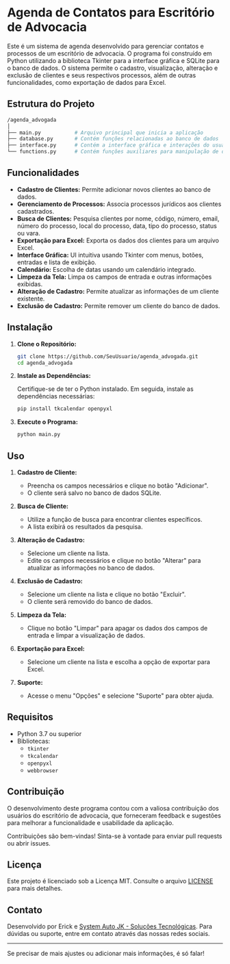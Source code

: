# Agenda de Contatos para Escritório de Advocacia

Este é um sistema de agenda desenvolvido para gerenciar contatos e processos de um escritório de advocacia. O programa foi construído em Python utilizando a biblioteca Tkinter para a interface gráfica e SQLite para o banco de dados. O sistema permite o cadastro, visualização, alteração e exclusão de clientes e seus respectivos processos, além de outras funcionalidades, como exportação de dados para Excel.

## Estrutura do Projeto

```bash
/agenda_advogada
│
├── main.py           # Arquivo principal que inicia a aplicação
├── database.py       # Contém funções relacionadas ao banco de dados
├── interface.py      # Contém a interface gráfica e interações do usuário
└── functions.py      # Contém funções auxiliares para manipulação de dados e outras utilidades
```

## Funcionalidades

- **Cadastro de Clientes:** Permite adicionar novos clientes ao banco de dados.
- **Gerenciamento de Processos:** Associa processos jurídicos aos clientes cadastrados.
- **Busca de Clientes:** Pesquisa clientes por nome, código, número, email, número do processo, local do processo, data, tipo do processo, status ou vara.
- **Exportação para Excel:** Exporta os dados dos clientes para um arquivo Excel.
- **Interface Gráfica:** UI intuitiva usando Tkinter com menus, botões, entradas e lista de exibição.
- **Calendário:** Escolha de datas usando um calendário integrado.
- **Limpeza da Tela:** Limpa os campos de entrada e outras informações exibidas.
- **Alteração de Cadastro:** Permite atualizar as informações de um cliente existente.
- **Exclusão de Cadastro:** Permite remover um cliente do banco de dados.

## Instalação

1. **Clone o Repositório:**

   ```bash
   git clone https://github.com/SeuUsuario/agenda_advogada.git
   cd agenda_advogada
   ```

2. **Instale as Dependências:**

   Certifique-se de ter o Python instalado. Em seguida, instale as dependências necessárias:

   ```bash
   pip install tkcalendar openpyxl
   ```

3. **Execute o Programa:**

   ```bash
   python main.py
   ```

## Uso

1. **Cadastro de Cliente:**
   - Preencha os campos necessários e clique no botão "Adicionar".
   - O cliente será salvo no banco de dados SQLite.

2. **Busca de Cliente:**
   - Utilize a função de busca para encontrar clientes específicos.
   - A lista exibirá os resultados da pesquisa.

3. **Alteração de Cadastro:**
   - Selecione um cliente na lista.
   - Edite os campos necessários e clique no botão "Alterar" para atualizar as informações no banco de dados.

4. **Exclusão de Cadastro:**
   - Selecione um cliente na lista e clique no botão "Excluir".
   - O cliente será removido do banco de dados.

5. **Limpeza da Tela:**
   - Clique no botão "Limpar" para apagar os dados dos campos de entrada e limpar a visualização de dados.

6. **Exportação para Excel:**
   - Selecione um cliente na lista e escolha a opção de exportar para Excel.

7. **Suporte:**
   - Acesse o menu "Opções" e selecione "Suporte" para obter ajuda.

## Requisitos

- Python 3.7 ou superior
- Bibliotecas:
  - `tkinter`
  - `tkcalendar`
  - `openpyxl`
  - `webbrowser`

## Contribuição

O desenvolvimento deste programa contou com a valiosa contribuição dos usuários do escritório de advocacia, que forneceram feedback e sugestões para melhorar a funcionalidade e usabilidade da aplicação.

Contribuições são bem-vindas! Sinta-se à vontade para enviar pull requests ou abrir issues.

## Licença

Este projeto é licenciado sob a Licença MIT. Consulte o arquivo [LICENSE](LICENSE) para mais detalhes.

## Contato

Desenvolvido por Erick e [System Auto JK - Soluções Tecnológicas](https://www.instagram.com/systemautojk/). Para dúvidas ou suporte, entre em contato através das nossas redes sociais.

---

Se precisar de mais ajustes ou adicionar mais informações, é só falar!